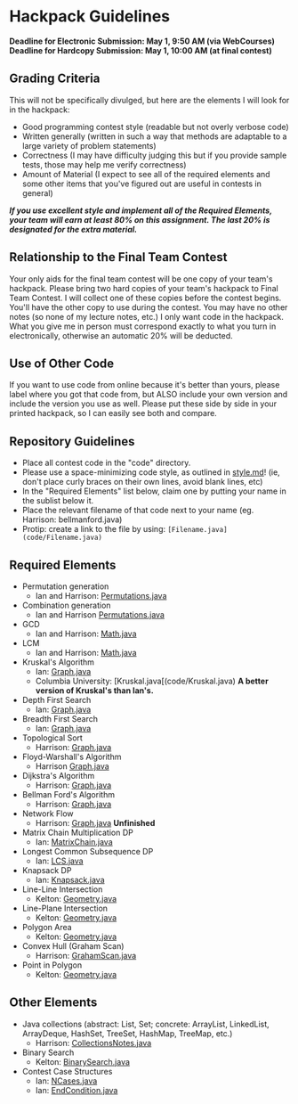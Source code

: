# Hackpack Guidelines

**Deadline for Electronic Submission: May 1, 9:50 AM (via WebCourses)**
**Deadline for Hardcopy Submission: May 1, 10:00 AM (at final contest)**

## Grading Criteria

This will not be specifically divulged, but here are the elements I will look for in the hackpack:

- Good programming contest style (readable but not overly verbose code)
- Written generally (written in such a way that methods are adaptable to a large variety of problem statements)
- Correctness (I may have difficulty judging this but if you provide sample tests, those may help me verify correctness)
- Amount of Material (I expect to see all of the required elements and some other items that you've figured out are useful in contests in general)

***If you use excellent style and implement all of the Required Elements, your team  will earn at least 80% on this assignment. The last 20% is designated for the extra material.***

## Relationship to the Final Team Contest

Your only aids for the final team contest will be one copy of your team's hackpack. Please bring two hard copies of your team's hackpack to Final Team Contest. I will collect one of these copies before the contest begins. You'll have the other copy to use during the contest. You may have no other notes (so none of my lecture notes, etc.) I only want code in the hackpack. What you give me in person must correspond exactly to what you turn in electronically, otherwise an automatic 20% will be deducted.

## Use of Other Code

If you want to use code from online because it's better than yours, please label where you got that code from, but ALSO include your own version and include the version you use as well. Please put these side by side in your printed hackpack, so I can easily see both and compare.

## Repository Guidelines

- Place all contest code in the "code" directory.
- Please use a space-minimizing code style, as outlined in [style.md](style.md)! (ie, don't place curly braces on their own lines, avoid blank lines, etc)
- In the "Required Elements" list below, claim one by putting your name in the sublist below it.
- Place the relevant filename of that code next to your name (eg. Harrison: bellmanford.java)
- Protip: create a link to the file by using: `[Filename.java](code/Filename.java)`

## Required Elements

- Permutation generation
	- Ian and Harrison: [Permutations.java](code/Permutations.java)
- Combination generation
	- Ian and Harrison [Permutations.java](code/Permutations.java)
- GCD
	- Ian and Harrison: [Math.java](code/Math.java)
- LCM
	- Ian and Harrison: [Math.java](code/Math.java)
- Kruskal's Algorithm
	- Ian: [Graph.java](code/Graph.java)
	- Columbia University: [Kruskal.java[(code/Kruskal.java) **A better version of Kruskal's than Ian's.**
- Depth First Search
	- Ian: [Graph.java](code/Graph.java)
- Breadth First Search
	- Ian: [Graph.java](code/Graph.java)
- Topological Sort
	- Harrison: [Graph.java](code/Graph.java)
- Floyd-Warshall's Algorithm
	- Harrison [Graph.java](code/Graph.java)
- Dijkstra's Algorithm
	- Harrison: [Graph.java](code/Graph.java)
- Bellman Ford's Algorithm
	- Harrison: [Graph.java](code/Graph.java)
- Network Flow
	- Harrison: [Graph.java](code/Graph.java) **Unfinished**
- Matrix Chain Multiplication DP
	- Ian: [MatrixChain.java](code/MatrixChain.java)
- Longest Common Subsequence DP
	- Ian: [LCS.java](code/LCS.java)
- Knapsack DP
	- Ian: [Knapsack.java](code/Knapsack.java)
- Line-Line Intersection
	- Kelton: [Geometry.java](code/Geometry.java)
- Line-Plane Intersection
	- Kelton: [Geometry.java](code/Geometry.java)
- Polygon Area
	- Kelton: [Geometry.java](code/Geometry.java)
- Convex Hull (Graham Scan)
	- Harrison: [GrahamScan.java](code/GrahamScan.java)
- Point in Polygon
	- Kelton: [Geometry.java](code/Geometry.java)

## Other Elements

- Java collections (abstract: List, Set; concrete: ArrayList, LinkedList, ArrayDeque, HashSet, TreeSet, HashMap, TreeMap, etc.)
	- Harrison: [CollectionsNotes.java](code/CollectionsNotes.java)
- Binary Search
	- Kelton: [BinarySearch.java](code/BinarySearch.java)
- Contest Case Structures
	- Ian: [NCases.java](code/NCases.java)
	- Ian: [EndCondition.java](code/EndCondition.java)
